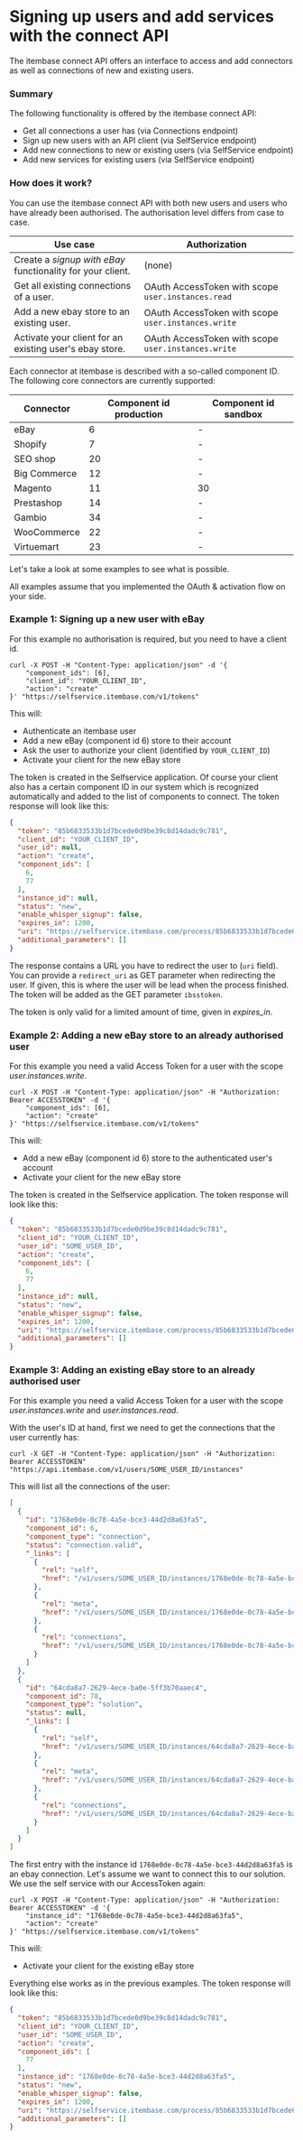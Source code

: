 # Signing up users and add services with the connect API
<a name="connect-api-ss"></a>

The itembase connect API offers an interface to access and add connectors as well as connections of new and existing users.

### Summary

The following functionality is offered by the itembase connect API:

- Get all connections a user has (via Connections endpoint)
- Sign up new users with an API client (via SelfService endpoint)
- Add new connections to new or existing users (via SelfService endpoint)
- Add new services for existing users (via SelfService endpoint)

### How does it work?

You can use the itembase connect API with both new users and users who have already been authorised. The authorisation level differs from case to case.

|Use case|Authorization|
|---|---|
|Create a *signup with eBay* functionality for your client.|(none)|
|Get all existing connections of a user.|OAuth AccessToken with scope `user.instances.read`|
|Add a new ebay store to an existing user.|OAuth AccessToken with scope `user.instances.write`|
|Activate your client for an existing user's ebay store.|OAuth AccessToken with scope `user.instances.write`|

Each connector at itembase is described with a so-called component ID. The following core connectors are currently supported:

|Connector|Component id production|Component id sandbox|
|---|---|---|
|eBay|6|-|
|Shopify|7|-|
|SEO shop|20|-|
|Big Commerce|12|-|
|Magento|11|30|
|Prestashop|14|-|
|Gambio|34|-|
|WooCommerce|22|-|
|Virtuemart|23|-|

Let's take a look at some examples to see what is possible.

<aside class="warning">All examples assume that you implemented the OAuth & activation flow on your side.</aside>

### Example 1: Signing up a new user with eBay

<aside class="notice">For this example no authorisation is required, but you need to have a client id.</aside>

```shell
curl -X POST -H "Content-Type: application/json" -d '{
    "component_ids": [6],
    "client_id": "YOUR_CLIENT_ID",
    "action": "create"
}' "https://selfservice.itembase.com/v1/tokens"
```
This will:

* Authenticate an itembase user
* Add a new eBay (component id 6) store to their account
* Ask the user to authorize your client (identified by `YOUR_CLIENT_ID`)
* Activate your client for the new eBay store

The token is created in the Selfservice application. Of course your client also has a certain component ID in our system which is recognized automatically and added to the list of components to connect. The token response will look like this: 

```json
{
  "token": "85b6833533b1d7bcede0d9be39c8d14dadc9c781",
  "client_id": "YOUR_CLIENT_ID",
  "user_id": null,
  "action": "create",
  "component_ids": [
    6,
    77
  ],
  "instance_id": null,
  "status": "new",
  "enable_whisper_signup": false,
  "expires_in": 1200,
  "uri": "https://selfservice.itembase.com/process/85b6833533b1d7bcede0d9be39c8d14dadc9c781",
  "additional_parameters": []
}
```

The response contains a URL you have to redirect the user to (`uri` field). You can provide a `redirect_uri` as GET parameter when redirecting the user. If given, this is where the user will be lead when the process finished. The token will be added as the GET parameter `ibsstoken`.

<aside class="warning">The token is only valid for a limited amount of time, given in <i>expires_in</i>.</aside> 

### Example 2: Adding a new eBay store to an already authorised user

<aside class="notice">For this example you need a valid Access Token for a user with the scope <i>user.instances.write</i>.</aside>

```shell
curl -X POST -H "Content-Type: application/json" -H "Authorization: Bearer ACCESSTOKEN" -d '{
    "component_ids": [6],
    "action": "create"
}' "https://selfservice.itembase.com/v1/tokens"
```

This will:

* Add a new eBay (component id 6) store to the authenticated user's account
* Activate your client for the new eBay store

The token is created in the Selfservice application. The token response will look like this: 

```json
{
  "token": "85b6833533b1d7bcede0d9be39c8d14dadc9c781",
  "client_id": "YOUR_CLIENT_ID",
  "user_id": "SOME_USER_ID",
  "action": "create",
  "component_ids": [
    6,
    77
  ],
  "instance_id": null,
  "status": "new",
  "enable_whisper_signup": false,
  "expires_in": 1200,
  "uri": "https://selfservice.itembase.com/process/85b6833533b1d7bcede0d9be39c8d14dadc9c781",
  "additional_parameters": []
}
```

### Example 3: Adding an existing eBay store to an already authorised user

<aside class="notice">For this example you need a valid Access Token for a user with the scope <i>user.instances.write</i> and <i>user.instances.read</i>.</aside>

With the user's ID at hand, first we need to get the connections that the user currently has:

```shell
curl -X GET -H "Content-Type: application/json" -H "Authorization: Bearer ACCESSTOKEN" "https://api.itembase.com/v1/users/SOME_USER_ID/instances"
```

This will list all the connections of the user:

```json
[
  {
    "id": "1768e0de-0c78-4a5e-bce3-44d2d8a63fa5",
    "component_id": 6,
    "component_type": "connection",
    "status": "connection.valid",
    "_links": [
      {
        "rel": "self",
        "href": "/v1/users/SOME_USER_ID/instances/1768e0de-0c78-4a5e-bce3-44d2d8a63fa5"
      },
      {
        "rel": "meta",
        "href": "/v1/users/SOME_USER_ID/instances/1768e0de-0c78-4a5e-bce3-44d2d8a63fa5/meta"
      },
      {
        "rel": "connections",
        "href": "/v1/users/SOME_USER_ID/instances/1768e0de-0c78-4a5e-bce3-44d2d8a63fa5/connections"
      }
    ]
  },
  {
    "id": "64cda8a7-2629-4ece-ba0e-5ff3b70aaec4",
    "component_id": 78,
    "component_type": "solution",
    "status": null,
    "_links": [
      {
        "rel": "self",
        "href": "/v1/users/SOME_USER_ID/instances/64cda8a7-2629-4ece-ba0e-5ff3b70aaec4"
      },
      {
        "rel": "meta",
        "href": "/v1/users/SOME_USER_ID/instances/64cda8a7-2629-4ece-ba0e-5ff3b70aaec4/meta"
      },
      {
        "rel": "connections",
        "href": "/v1/users/SOME_USER_ID/instances/64cda8a7-2629-4ece-ba0e-5ff3b70aaec4/connections"
      }
    ]
  }
]
```

The first entry with the instance id `1768e0de-0c78-4a5e-bce3-44d2d8a63fa5` is an ebay connection. Let's assume we want to connect this to our solution. We use the self service with our AccessToken again:

```shell
curl -X POST -H "Content-Type: application/json" -H "Authorization: Bearer ACCESSTOKEN" -d '{
    "instance_id": "1768e0de-0c78-4a5e-bce3-44d2d8a63fa5",
    "action": "create"
}' "https://selfservice.itembase.com/v1/tokens"
```

This will:

* Activate your client for the existing eBay store

Everything else works as in the previous examples. The token response will look like this: 

```json
{
  "token": "85b6833533b1d7bcede0d9be39c8d14dadc9c781",
  "client_id": "YOUR_CLIENT_ID",
  "user_id": "SOME_USER_ID",
  "action": "create",
  "component_ids": [
    77
  ],
  "instance_id": "1768e0de-0c78-4a5e-bce3-44d2d8a63fa5",
  "status": "new",
  "enable_whisper_signup": false,
  "expires_in": 1200,
  "uri": "https://selfservice.itembase.com/process/85b6833533b1d7bcede0d9be39c8d14dadc9c781",
  "additional_parameters": []
}
```